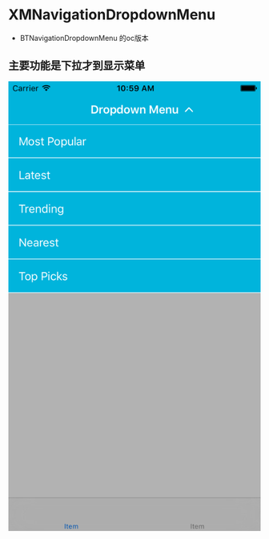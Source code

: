# XMNavigationDropdownMenu
- BTNavigationDropdownMenu 的oc版本

## 主要功能是下拉才到显示菜单


!['image'](https://raw.githubusercontent.com/870021840/XMNavigationDropdownMenu/master/Simulator%20Screen%20Shot%202016年9月8日%20上午10.59.26.png)
